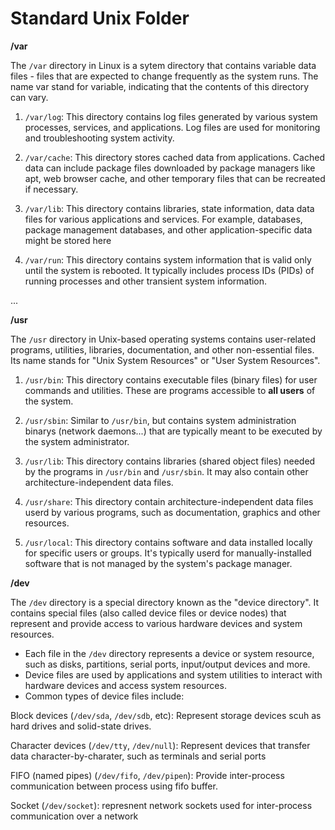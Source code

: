 # Standard Unix Folder

**/var**

The `/var` directory in Linux is a sytem directory that contains variable data files - files that are expected to change frequently as the system runs. The name var stand for variable, indicating that the contents of this directory can vary.

1. `/var/log`: This directory contains log files generated by various system processes, services, and applications. Log files are used for monitoring and troubleshooting system activity.

2. `/var/cache`: This directory stores cached data from applications. Cached data can include package files downloaded by package managers like apt, web browser cache, and other temporary files that can be recreated if necessary.

3. `/var/lib`: This directory contains libraries, state information, data data files for various applications and services. For example, databases, package management databases, and other application-specific data might be stored here

4. `/var/run`: This directory contains system information that is valid only until the system is rebooted. It typically includes process IDs (PIDs) of running processes and other transient system information.

...

**/usr**

The `/usr` directory in Unix-based operating systems contains user-related programs, utilities, libraries, documentation, and other non-essential files. Its name stands for "Unix System Resources" or "User System Resources".

1. `/usr/bin`: This directory contains executable files (binary files) for user commands and utilities. These are programs accessible to **all users** of the system.

2. `/usr/sbin`: Similar to `/usr/bin`, but contains system administration binarys (network daemons...) that are typically meant to be executed by the system administrator.

3. `/usr/lib`: This directory contains libraries (shared object files) needed by the programs in `/usr/bin` and `/usr/sbin`. It may also contain other architecture-independent data files.

4. `/usr/share`: This directory contain architecture-independent data files userd by various programs, such as documentation, graphics and other resources.

5. `/usr/local`: This directory contains software and data installed locally for specific users or groups. It's typically userd for manually-installed software that is not managed by the system's package manager.

**/dev**

The `/dev` directory is a special directory known as the "device directory". It contains special files (also called device files or device nodes) that represent and provide access to various hardware devices and system resources.

- Each file in the `/dev` directory represents a device or system resource, such as disks, partitions, serial ports, input/output devices and more.
- Device files are used by applications and system utilities to interact with hardware devices and access system resources.
- Common types of device files include:

Block devices (`/dev/sda`, `/dev/sdb`, etc): Represent storage devices scuh as hard drives and solid-state drives.

Character devices (`/dev/tty`, `/dev/null`): Represent devices that transfer data character-by-charater, such as terminals and serial ports

FIFO (named pipes) (`/dev/fifo`, `/dev/pipen`): Provide inter-process communication between process using fifo buffer.

Socket (`/dev/socket`): represnent network sockets used for inter-process communication over a network
